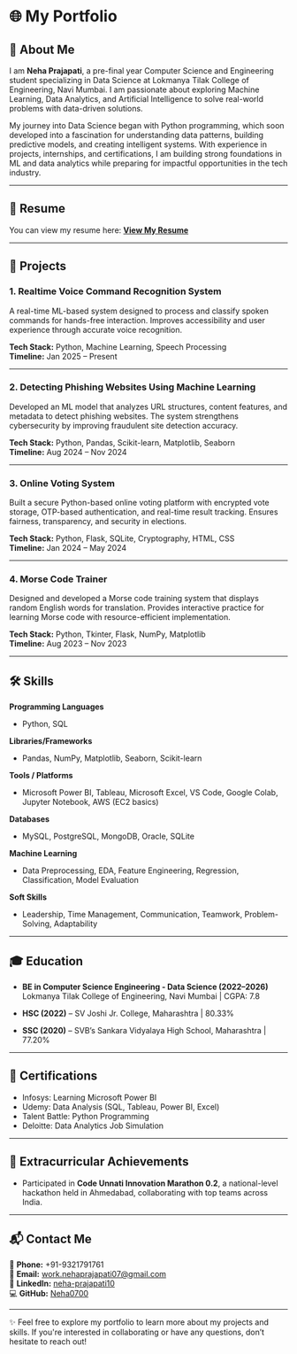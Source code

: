 # 🌐 My Portfolio

## 👤 About Me
I am **Neha Prajapati**, a pre-final year Computer Science and Engineering student specializing in Data Science at Lokmanya Tilak College of Engineering, Navi Mumbai. I am passionate about exploring Machine Learning, Data Analytics, and Artificial Intelligence to solve real-world problems with data-driven solutions.  

My journey into Data Science began with Python programming, which soon developed into a fascination for understanding data patterns, building predictive models, and creating intelligent systems. With experience in projects, internships, and certifications, I am building strong foundations in ML and data analytics while preparing for impactful opportunities in the tech industry.  

---

## 📄 Resume
You can view my resume here: **[View My Resume](Resume.pdf)**  

---

## 💼 Projects
### 1. Realtime Voice Command Recognition System  
A real-time ML-based system designed to process and classify spoken commands for hands-free interaction. Improves accessibility and user experience through accurate voice recognition.  

**Tech Stack:** Python, Machine Learning, Speech Processing  
**Timeline:** Jan 2025 – Present  

---

### 2. Detecting Phishing Websites Using Machine Learning  
Developed an ML model that analyzes URL structures, content features, and metadata to detect phishing websites. The system strengthens cybersecurity by improving fraudulent site detection accuracy.  

**Tech Stack:** Python, Pandas, Scikit-learn, Matplotlib, Seaborn  
**Timeline:** Aug 2024 – Nov 2024  

---

### 3. Online Voting System  
Built a secure Python-based online voting platform with encrypted vote storage, OTP-based authentication, and real-time result tracking. Ensures fairness, transparency, and security in elections.  

**Tech Stack:** Python, Flask, SQLite, Cryptography, HTML, CSS  
**Timeline:** Jan 2024 – May 2024  

---

### 4. Morse Code Trainer  
Designed and developed a Morse code training system that displays random English words for translation. Provides interactive practice for learning Morse code with resource-efficient implementation.  

**Tech Stack:** Python, Tkinter, Flask, NumPy, Matplotlib  
**Timeline:** Aug 2023 – Nov 2023  

---

## 🛠️ Skills
**Programming Languages**  
- Python, SQL  

**Libraries/Frameworks**  
- Pandas, NumPy, Matplotlib, Seaborn, Scikit-learn  

**Tools / Platforms**  
- Microsoft Power BI, Tableau, Microsoft Excel, VS Code, Google Colab, Jupyter Notebook, AWS (EC2 basics)  

**Databases**  
- MySQL, PostgreSQL, MongoDB, Oracle, SQLite  

**Machine Learning**  
- Data Preprocessing, EDA, Feature Engineering, Regression, Classification, Model Evaluation  

**Soft Skills**  
- Leadership, Time Management, Communication, Teamwork, Problem-Solving, Adaptability  

---

## 🎓 Education
- **BE in Computer Science Engineering - Data Science (2022–2026)**  
  Lokmanya Tilak College of Engineering, Navi Mumbai | CGPA: 7.8  

- **HSC (2022)** – SV Joshi Jr. College, Maharashtra | 80.33%  
- **SSC (2020)** – SVB’s Sankara Vidyalaya High School, Maharashtra | 77.20%  

---

## 📜 Certifications
- Infosys: Learning Microsoft Power BI  
- Udemy: Data Analysis (SQL, Tableau, Power BI, Excel)  
- Talent Battle: Python Programming  
- Deloitte: Data Analytics Job Simulation  

---

## 🌟 Extracurricular Achievements
- Participated in **Code Unnati Innovation Marathon 0.2**, a national-level hackathon held in Ahmedabad, collaborating with top teams across India.  

---

## 📬 Contact Me
📱 **Phone:** +91-9321791761  
📧 **Email:** work.nehaprajapati07@gmail.com  
🔗 **LinkedIn:** [neha-prajapati10](https://www.linkedin.com/in/neha-prajapati10/)  
💻 **GitHub:** [Neha0700](https://github.com/Neha0700)  

---

✨ Feel free to explore my portfolio to learn more about my projects and skills. If you're interested in collaborating or have any questions, don’t hesitate to reach out!
